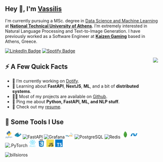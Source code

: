 <h2>Hey 👋, I'm <a href="https://www.linkedin.com/in/vasileios-sioros/">Vassilis</a></h2>
<p>I'm currently pursuing a MSc. degree in <a href="https://dsml.ece.ntua.gr/">Data Science and Machine Learning</a> at <strong><a href="https://github.com/ntua">National Technical University of Athens</a></strong>. I’m extremely interested in Natural Language Processing and Text-to-Image Generation. I have previously worked as a Software Engineer at <strong><a href="https://github.com/StoiximanServices">Kaizen Gaming</a></strong> based in Athens, Greece. </p>
<p><a href="https://www.linkedin.com/in/vasileios-sioros/"><img src="https://img.shields.io/badge/LinkedIn-0077B5?style=for-the-badge&logo=linkedin&logoColor=white" alt="LinkedIn Badge"></a> <a href="https://open.spotify.com/user/21odjurdoeeewkibivqu6d6wi"><img src="https://img.shields.io/badge/Spotify-1ED760?&style=for-the-badge&logo=spotify&logoColor=white" alt="Spotify Badge"></a></p>
<img align="right" src="https://media1.giphy.com/media/13HgwGsXF0aiGY/giphy.gif" />
<h2>⚡️ A Few Quick Facts</h2>
<ul>
<li>🔭 I’m currently working on <a href="https://github.com/the-dotify-project/dotify">Dotify</a>.</li>
<li>🧐 Learning about <strong>FastAPI</strong>, <strong>NextJS</strong>, <strong>ML</strong>, and a bit of <strong>distributed systems</strong>.</li>
<li>👨‍💻 Most of my projects are available on <a href="https://github.com/billsioros">Github</a>.</li>
<li>💬 Ping me about <strong>Python, FastAPI, ML, and NLP stuff</strong>.</li>
<li>📙 Check out my <a href="https://www.linkedin.com/in/vasileios-sioros/overlay/1635503282064/single-media-viewer/?profileId=ACoAACoGfP0BLlUSc-EZFLGz-STknzi8va8pwRE">resume</a>.</li>
</ul>
<h2>🚀 Some Tools I Use</h2>
<p align="left">
<img src="https://raw.githubusercontent.com/devicons/devicon/master/icons/python/python-original-wordmark.svg" alt="Python" width="25" height="25" />
<img src="https://raw.githubusercontent.com/devicons/devicon/master/icons/docker/docker-original.svg" alt="Docker" width="25" height="25" />
<img src="https://cdn.jsdelivr.net/gh/devicons/devicon/icons/fastapi/fastapi-original.svg" alt="FastAPI" width="25" height="25" />
<img src="https://cdn.jsdelivr.net/gh/devicons/devicon/icons/grafana/grafana-original.svg" alt="Grafana" width="25" height="25" />
<img src="https://raw.githubusercontent.com/devicons/devicon/master/icons/mysql/mysql-original-wordmark.svg" alt="mysql" width="25" height="25" />
<img src="https://cdn.jsdelivr.net/gh/devicons/devicon/icons/postgresql/postgresql-original.svg" alt="PostgreSQL" width="25" height="25" />
<img src="https://cdn.jsdelivr.net/gh/devicons/devicon/icons/redis/redis-original.svg" / alt="Redis" width="25" height="25" />
<img src="https://raw.githubusercontent.com/devicons/devicon/master/icons/mongodb/mongodb-original.svg" alt="mongodb" width="25" height="25" />
<img src="https://raw.githubusercontent.com/devicons/devicon/master/icons/dot-net/dot-net-original.svg" alt=".NET" width="25" height="25" />
<img src="https://cdn.jsdelivr.net/gh/devicons/devicon/icons/pytorch/pytorch-original.svg" alt=".PyTorch" width="25" height="25" />
<img src="https://raw.githubusercontent.com/devicons/devicon/master/icons/react/react-original-wordmark.svg" alt="react" width="25" height="25" />
<img src="https://raw.githubusercontent.com/devicons/devicon/master/icons/css3/css3-original-wordmark.svg" alt="css3" width="25" height="25" />
<img src="https://raw.githubusercontent.com/devicons/devicon/master/icons/javascript/javascript-original.svg" alt="javascript" width="25" height="25" />
<img src="https://raw.githubusercontent.com/devicons/devicon/master/icons/typescript/typescript-original.svg" alt="typescript" width="25" height="25" />
</p>
<img src="https://github-readme-stats.vercel.app/api?username=billsioros&show_icons=true&count_private=true" alt="billsioros" />

